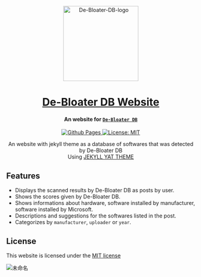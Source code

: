 <div align="center">
  <br>

  <a href="https://github.com/justinlin099/De-Bloater-DB-Website">
    <img alt="De-Bloater-DB-logo" src="https://github.com/justinlin099/De-Bloater-DB-Website/assets/137274465/9ad27afd-d2a6-48a2-baea-f29d92963b93.png" width="200">
  </a>

  <h1>
    <a href="https://debloaterdb.justinl.in/">De-Bloater DB Website</a>
  </h1>

</div>

<h4 align="center">
  An website for <a href="https://github.com/justinlin099/De-BloaterDB-Client" target="_blank"><code>De-Bloater DB</code></a>
</h4>

<p align="center">
  <a href="[https://jeffreytse.github.io/jekyll-theme-yat](https://debloaterdb.justinl.in)">
    <img src="https://github.com/jeffreytse/jekyll-theme-yat/workflows/Github%20Pages/badge.svg"
      alt="Github Pages" />
  </a>

  <a href="https://opensource.org/licenses/MIT">
    <img src="https://img.shields.io/badge/License-MIT-brightgreen.svg"
      alt="License: MIT" />
  </a>

  <!--
  <a href="https://liberapay.com/jeffreytse">
    <img src="https://img.shields.io/liberapay/goal/jeffreytse.svg?logo=liberapay"
      alt="Donate (Liberapay)" />
  </a>

  <a href="https://patreon.com/jeffreytse">
    <img src="https://img.shields.io/badge/support-patreon-F96854.svg?style=flat-square"
      alt="Donate (Patreon)" />
  </a>

  <a href="https://ko-fi.com/jeffreytse">
  <img height="20" src="https://www.ko-fi.com/img/githubbutton_sm.svg"
  alt="Donate (Ko-fi)" />
  </a>
  -->
</p>

<!--
<div align="center">
  <sub>Built with ❤︎ by
  <a href="https://jeffreytse.net">jeffreytse</a> and
  <a href="https://github.com/jeffreytse/jekyll-theme-yat/graphs/contributors">contributors </a>
  </sub>
</div>
-->

<p align="center">
An website with jekyll theme as a database of softwares that was detected by De-Bloater DB<br>
Using <a href="https://github.com/jeffreytse/jekyll-theme-yat">JEKYLL YAT THEME</a>
</p>

## Features

- Displays the scanned results by De-Bloater DB as posts by user.
- Shows the scores given by De-Bloater DB.
- Shows informations about hardware, software installed by manufacturer, software installed by Microsoft.
- Descriptions and suggestions for the softwares listed in the post.
- Categorizes by `manufacturer`, `uploader` or `year`.

## License

This website is licensed under the [MIT license](https://opensource.org/licenses/mit-license.php)

![未命名](https://github.com/justinlin099/De-Bloater-DB-Website/assets/61717681/563a9a48-41f4-4402-989b-01c723272461)


